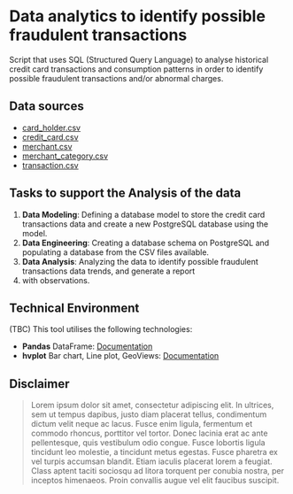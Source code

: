 # Data analytics to identify possible fraudulent transactions
Script that uses SQL (Structured Query Language) to analyse historical credit card transactions and consumption patterns 
in order to identify possible fraudulent transactions and/or abnormal charges.

## Data sources
* [card_holder.csv](Data/card_holder.csv)
* [credit_card.csv](Data/credit_card.csv)
* [merchant.csv](Data/merchant.csv)
* [merchant_category.csv](Data/merchant_category.csv)
* [transaction.csv](Data/transaction.csv)

## Tasks to support the Analysis of the data
1. **Data Modeling**: Defining a database model to store the credit card transactions data and create a new PostgreSQL 
database using the model.
2. **Data Engineering**: Creating a database schema on PostgreSQL and populating a database from the CSV files available.
3. **Data Analysis**: Analyzing the data to identify possible fraudulent transactions data trends, and generate a report 
4. with observations.

## Technical Environment
(TBC)
This tool utilises the following technologies:
- **Pandas** DataFrame: [Documentation](https://pandas.pydata.org/docs/reference/frame.html)
- **hvplot** Bar chart, Line plot, GeoViews:  [Documentation](https://hvplot.holoviz.org/getting_started/hvplot.html)

## Disclaimer
> Lorem ipsum dolor sit amet, consectetur adipiscing elit. In ultrices, sem ut tempus dapibus, justo diam placerat tellus, 
> condimentum dictum velit neque ac lacus. Fusce enim ligula, fermentum et commodo rhoncus, porttitor vel tortor. Donec 
> lacinia erat ac ante pellentesque, quis vestibulum odio congue. Fusce lobortis ligula tincidunt leo molestie, a 
> tincidunt metus egestas. Fusce pharetra ex vel turpis accumsan blandit. Etiam iaculis placerat lorem a feugiat. Class 
> aptent taciti sociosqu ad litora torquent per conubia nostra, per inceptos himenaeos. Proin convallis augue vel elit 
> faucibus suscipit.